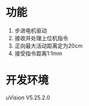 # 功能
1. 步进电机驱动<br>
2. 接收并处理上位机指令<br>
3. 正向最大活动距离定为20cm<br>
4. 接受指令距离1:1mm<br>

# 开发环境
uVision V5.25.2.0